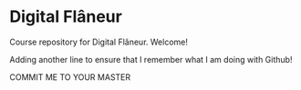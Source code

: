 # Digital Flâneur
Course repository for Digital Flâneur. Welcome!

Adding another line to ensure that I remember what I am doing with Github!

COMMIT ME TO YOUR MASTER
